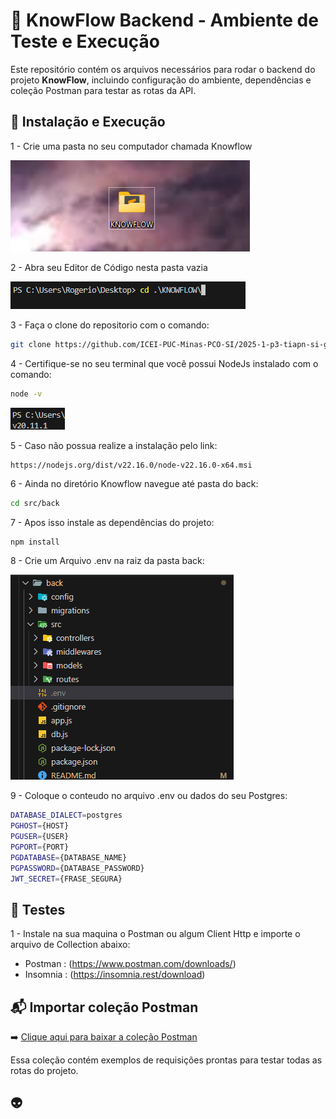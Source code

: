 
# 🧪  KnowFlow Backend - Ambiente de Teste e Execução


Este repositório contém os arquivos necessários para rodar o backend do projeto **KnowFlow**, incluindo configuração do ambiente, dependências e coleção Postman para testar as rotas da API.


## 🚀 Instalação e Execução


1 - Crie uma pasta no seu computador chamada Knowflow 

![Pasta Criada](../../docs/images/pasta_criada.png)

2 - Abra seu Editor de Código nesta pasta vazia

![Mudar de Pasta](../../docs/images/mude_pasta.png)

3 - Faça o clone do repositorio com o comando: 

```bash
git clone https://github.com/ICEI-PUC-Minas-PCO-SI/2025-1-p3-tiapn-si-grupo-1.git .
```

4 - Certifique-se no seu terminal que você possui NodeJs instalado com o comando:

```bash
node -v
```

![Versão node](../../docs/images/node_version.png)

5 - Caso não possua realize a instalação pelo link:

```bash
https://nodejs.org/dist/v22.16.0/node-v22.16.0-x64.msi
``` 

6 - Ainda no diretório Knowflow navegue até pasta do back:

```bash
cd src/back
```

7 - Apos isso instale as dependências do projeto:

```
npm install
```

8 - Crie um Arquivo .env na raiz da pasta back:

![Criando o Env](../../docs/images/create_env.png)

9 - Coloque o conteudo no arquivo .env ou dados do seu Postgres:
```bash
DATABASE_DIALECT=postgres
PGHOST={HOST}
PGUSER={USER}
PGPORT={PORT}
PGDATABASE={DATABASE_NAME}
PGPASSWORD={DATABASE_PASSWORD}
JWT_SECRET={FRASE_SEGURA}
```


## 📖 Testes

1 - Instale na sua maquina o Postman ou algum Client Http e importe o arquivo de Collection abaixo:

- Postman : (https://www.postman.com/downloads/)
- Insomnia : (https://insomnia.rest/download)


## 📬 Importar coleção Postman

➡️ [Clique aqui para baixar a coleção Postman](./postman/knowflow_collection.json)

Essa coleção contém exemplos de requisições prontas para testar todas as rotas do projeto.  



## 👽 

